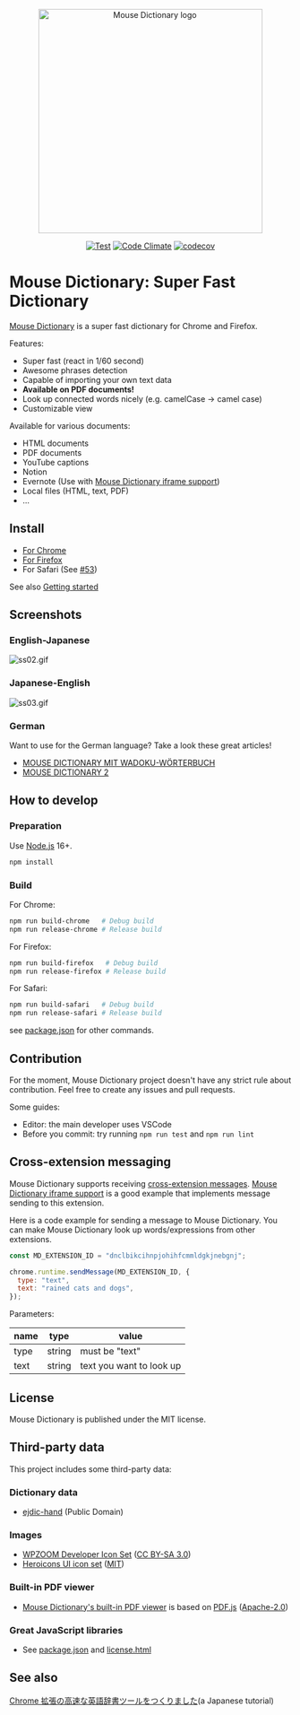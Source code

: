 <p align="center">
  <img width="400" src="https://github.com/wtetsu/mouse-dictionary/blob/images/logo.png" alt="Mouse Dictionary logo" />
  <br/>
</p>

<p align="center">
  <a href="https://github.com/wtetsu/mouse-dictionary/actions?query=workflow%3ATest"><img src="https://github.com/wtetsu/mouse-dictionary/workflows/Test/badge.svg" alt="Test" /></a>
  <a href="https://codeclimate.com/github/wtetsu/mouse-dictionary"><img src="https://codeclimate.com/github/wtetsu/mouse-dictionary/badges/gpa.svg" alt="Code Climate" /></a>
  <a href="https://codecov.io/gh/wtetsu/mouse-dictionary"><img src="https://codecov.io/gh/wtetsu/mouse-dictionary/branch/master/graph/badge.svg" alt="codecov" /></a>
</p>




# Mouse Dictionary: Super Fast Dictionary

[Mouse Dictionary](https://mouse-dictionary.netlify.app/en/) is a super fast dictionary for Chrome and Firefox.

Features:

- Super fast (react in 1/60 second)
- Awesome phrases detection
- Capable of importing your own text data
- **Available on PDF documents!**
- Look up connected words nicely (e.g. camelCase -> camel case)
- Customizable view

Available for various documents:

- HTML documents
- PDF documents
- YouTube captions
- Notion
- Evernote (Use with [Mouse Dictionary iframe support](https://chrome.google.com/webstore/detail/mouse-dictionary-iframe-s/nigglogmamjbcnljijokibobpcfgmdfn))
- Local files (HTML, text, PDF)
- ...

## Install

- [For Chrome](https://chrome.google.com/webstore/detail/mouse-dictionary/dnclbikcihnpjohihfcmmldgkjnebgnj)
- [For Firefox](https://addons.mozilla.org/ja/firefox/addon/mousedictionary/)
- For Safari (See [#53](https://github.com/wtetsu/mouse-dictionary/pull/53))

See also [Getting started](https://github.com/wtetsu/mouse-dictionary/wiki/Getting-started)

## Screenshots

### English-Japanese

![ss02.gif](https://github.com/wtetsu/mouse-dictionary/blob/images/ss02.gif)

### Japanese-English

![ss03.gif](https://github.com/wtetsu/mouse-dictionary/blob/images/ss03.png)

### German

Want to use for the German language? Take a look these great articles!

- [MOUSE DICTIONARY MIT WADOKU-WÖRTERBUCH](https://informationjapanforschung.blogspot.com/2019/06/mouse-dictionary-mit-wadoku-worterbuch.html)
- [MOUSE DICTIONARY 2](https://informationjapanforschung.blogspot.com/2019/06/mouse-dictionary-2.html)

## How to develop

### Preparation

Use [Node.js](https://nodejs.org/en/download/) 16+.

```sh
npm install
```

### Build

For Chrome:

```sh
npm run build-chrome   # Debug build
npm run release-chrome # Release build
```

For Firefox:

```sh
npm run build-firefox   # Debug build
npm run release-firefox # Release build
```

For Safari:

```sh
npm run build-safari   # Debug build
npm run release-safari # Release build
```

see [package.json](./package.json) for other commands.

## Contribution

For the moment, Mouse Dictionary project doesn't have any strict rule about contribution. Feel free to create any issues and pull requests.

Some guides:

- Editor: the main developer uses VSCode
- Before you commit: try running `npm run test` and `npm run lint`

## Cross-extension messaging

Mouse Dictionary supports receiving [cross-extension messages](https://developer.chrome.com/extensions/messaging). [Mouse Dictionary iframe support](https://github.com/wtetsu/mouse-dictionary-iframe) is a good example that implements message sending to this extension.

Here is a code example for sending a message to Mouse Dictionary. You can make Mouse Dictionary look up words/expressions from other extensions.

```js
const MD_EXTENSION_ID = "dnclbikcihnpjohihfcmmldgkjnebgnj";

chrome.runtime.sendMessage(MD_EXTENSION_ID, {
  type: "text",
  text: "rained cats and dogs",
});
```

Parameters:

| name | type   | value                    |
| ---- | ------ | ------------------------ |
| type | string | must be "text"           |
| text | string | text you want to look up |

## License

Mouse Dictionary is published under the MIT license.

## Third-party data

This project includes some third-party data:

### Dictionary data

- [ejdic-hand](https://github.com/kujirahand/EJDict) (Public Domain)

### Images

- [WPZOOM Developer Icon Set](https://www.iconfinder.com/iconsets/wpzoom-developer-icon-set) ([CC BY-SA 3.0](https://creativecommons.org/licenses/by-sa/3.0/))
- [Heroicons UI icon set](https://www.iconfinder.com/iconsets/heroicons-ui) ([MIT](https://opensource.org/licenses/MIT))

### Built-in PDF viewer

- [Mouse Dictionary's built-in PDF viewer](https://github.com/wtetsu/pdf.js) is based on [PDF.js](https://github.com/mozilla/pdf.js) ([Apache-2.0](https://github.com/mozilla/pdf.js/blob/master/LICENSE))

### Great JavaScript libraries

- See [package.json](./package.json) and [license.html](https://github.com/wtetsu/mouse-dictionary/releases)

## See also

[Chrome 拡張の高速な英語辞書ツールをつくりました](https://qiita.com/wtetsu/items/c43232c6c44918e977c9)(a Japanese tutorial)
